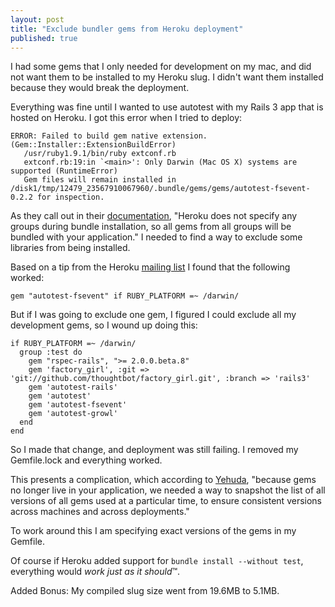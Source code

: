 ```yaml
---
layout: post
title: "Exclude bundler gems from Heroku deployment"
published: true
---
```


I had some gems that I only needed for development on my mac, and did not want them to be installed to my Heroku slug. I didn't want them installed because they would break the deployment.

Everything was fine until I wanted to use autotest with my Rails 3 app that is hosted on Heroku. I got this error when I tried to deploy:

    ERROR: Failed to build gem native extension. (Gem::Installer::ExtensionBuildError)
       /usr/ruby1.9.1/bin/ruby extconf.rb
       extconf.rb:19:in `<main>': Only Darwin (Mac OS X) systems are supported (RuntimeError)
       Gem files will remain installed in /disk1/tmp/12479_23567910067960/.bundle/gems/gems/autotest-fsevent-0.2.2 for inspection.


As they call out in their [documentation](http://docs.heroku.com/bundler), "Heroku does not specify any groups during bundle installation, so all gems from all groups will be bundled with your application." I needed to find a way to exclude some libraries from being installed.

Based on a tip from the Heroku [mailing list](http://groups.google.com/group/heroku/browse_frm/thread/2a533b210b400e69/c9d753e89758ed57?hl=en&lnk=gst&) I found that the following worked:

    gem "autotest-fsevent" if RUBY_PLATFORM =~ /darwin/

But if I was going to exclude one gem, I figured I could exclude all my development gems, so I wound up doing this:

    if RUBY_PLATFORM =~ /darwin/
      group :test do
        gem "rspec-rails", ">= 2.0.0.beta.8"
        gem 'factory_girl', :git => 'git://github.com/thoughtbot/factory_girl.git', :branch => 'rails3'
        gem 'autotest-rails'
        gem 'autotest'
        gem 'autotest-fsevent'
        gem 'autotest-growl'
      end
    end

So I made that change, and deployment was still failing. I removed my Gemfile.lock and everything worked. 

This presents a complication, which according to [Yehuda](http://yehudakatz.com/2010/04/), "because gems no longer live in your application, we needed a way to snapshot the list of all versions of all gems used at a particular time, to ensure consistent versions across machines and across deployments."

To work around this I am specifying exact versions of the gems in my Gemfile. 

Of course if Heroku added support for `bundle install --without test`, everything would _work just as it should_&trade;.

Added Bonus: My compiled slug size went from 19.6MB to 5.1MB.

